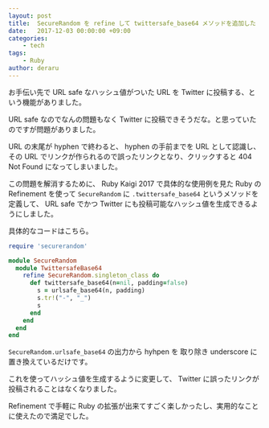 ```yaml
---
layout: post
title:  SecureRandom を refine して twittersafe_base64 メソッドを追加した
date:   2017-12-03 00:00:00 +09:00
categories:
    - tech
tags:
    - Ruby
author: deraru
---
```


お手伝い先で URL safe なハッシュ値がついた URL を Twitter に投稿する、という機能がありました。

URL safe なのでなんの問題もなく Twitter に投稿できそうだな。と思っていたのですが問題がありました。

URL の末尾が hyphen で終わると、 hyphen の手前までを URL として認識し、その URL でリンクが作られるので誤ったリンクとなり、クリックすると 404 Not Found になってしまいました。

この問題を解消するために、 Ruby Kaigi 2017 で具体的な使用例を見た Ruby の Refinement を使って `SecureRandom` に `.twittersafe_base64` というメソッドを定義して、 URL safe でかつ Twitter にも投稿可能なハッシュ値を生成できるようにしました。

具体的なコードはこちら。

```ruby
require 'securerandom'

module SecureRandom
  module TwittersafeBase64
    refine SecureRandom.singleton_class do
      def twittersafe_base64(n=nil, padding=false)
        s = urlsafe_base64(n, padding)
        s.tr!("-", "_")
        s
      end
    end
  end
end
```

`SecureRandom.urlsafe_base64` の出力から hyhpen を 取り除き underscore に置き換えているだけです。

これを使ってハッシュ値を生成するように変更して、 Twitter に誤ったリンクが投稿されることはなくなりました。

Refinement で手軽に Ruby の拡張が出来てすごく楽しかったし、実用的なことに使えたので満足でした。
